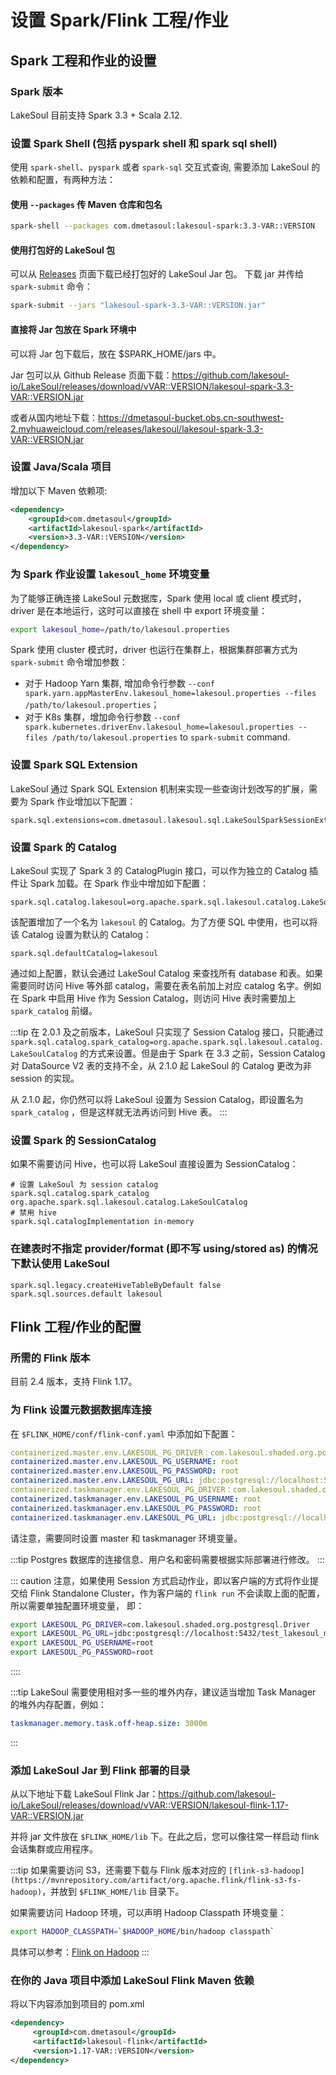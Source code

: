 # 设置 Spark/Flink 工程/作业

<!--
SPDX-FileCopyrightText: 2023 LakeSoul Contributors

SPDX-License-Identifier: Apache-2.0
-->

## Spark 工程和作业的设置
### Spark 版本
LakeSoul 目前支持 Spark 3.3 + Scala 2.12.

### 设置 Spark Shell (包括 pyspark shell 和 spark sql shell)
使用 `spark-shell`、`pyspark` 或者 `spark-sql` 交互式查询, 需要添加 LakeSoul 的依赖和配置，有两种方法：

#### 使用 `--packages` 传 Maven 仓库和包名
```bash
spark-shell --packages com.dmetasoul:lakesoul-spark:3.3-VAR::VERSION
```

#### 使用打包好的 LakeSoul 包
可以从 [Releases](https://github.com/lakesoul-io/LakeSoul/releases) 页面下载已经打包好的 LakeSoul Jar 包。
下载 jar 并传给 `spark-submit` 命令：
```bash
spark-submit --jars "lakesoul-spark-3.3-VAR::VERSION.jar"
```

#### 直接将 Jar 包放在 Spark 环境中
可以将 Jar 包下载后，放在 $SPARK_HOME/jars 中。

Jar 包可以从 Github Release 页面下载：https://github.com/lakesoul-io/LakeSoul/releases/download/vVAR::VERSION/lakesoul-spark-3.3-VAR::VERSION.jar

或者从国内地址下载：https://dmetasoul-bucket.obs.cn-southwest-2.myhuaweicloud.com/releases/lakesoul/lakesoul-spark-3.3-VAR::VERSION.jar

### 设置 Java/Scala 项目
增加以下 Maven 依赖项:
```xml
<dependency>
    <groupId>com.dmetasoul</groupId>
    <artifactId>lakesoul-spark</artifactId>
    <version>3.3-VAR::VERSION</version>
</dependency>
```

### 为 Spark 作业设置 `lakesoul_home` 环境变量
为了能够正确连接 LakeSoul 元数据库，Spark 使用 local 或 client 模式时，driver 是在本地运行，这时可以直接在 shell 中 export 环境变量：
```bash
export lakesoul_home=/path/to/lakesoul.properties
```

Spark 使用 cluster 模式时，driver 也运行在集群上，根据集群部署方式为 `spark-submit` 命令增加参数：
- 对于 Hadoop Yarn 集群, 增加命令行参数 `--conf spark.yarn.appMasterEnv.lakesoul_home=lakesoul.properties --files /path/to/lakesoul.properties`；
- 对于 K8s 集群，增加命令行参数 `--conf spark.kubernetes.driverEnv.lakesoul_home=lakesoul.properties --files /path/to/lakesoul.properties` to `spark-submit` command.

### 设置 Spark SQL Extension
LakeSoul 通过 Spark SQL Extension 机制来实现一些查询计划改写的扩展，需要为 Spark 作业增加以下配置：
```properties
spark.sql.extensions=com.dmetasoul.lakesoul.sql.LakeSoulSparkSessionExtension
```

### 设置 Spark 的 Catalog
LakeSoul 实现了 Spark 3 的 CatalogPlugin 接口，可以作为独立的 Catalog 插件让 Spark 加载。在 Spark 作业中增加如下配置：

```properties
spark.sql.catalog.lakesoul=org.apache.spark.sql.lakesoul.catalog.LakeSoulCatalog
```

该配置增加了一个名为 `lakesoul` 的 Catalog。为了方便 SQL 中使用，也可以将该 Catalog 设置为默认的 Catalog：

```properties
spark.sql.defaultCatalog=lakesoul
```

通过如上配置，默认会通过 LakeSoul Catalog 来查找所有 database 和表。如果需要同时访问 Hive 等外部 catalog，需要在表名前加上对应 catalog 名字。例如在 Spark 中启用 Hive 作为 Session Catalog，则访问 Hive 表时需要加上 `spark_catalog` 前缀。

:::tip
在 2.0.1 及之前版本，LakeSoul 只实现了 Session Catalog 接口，只能通过 `spark.sql.catalog.spark_catalog=org.apache.spark.sql.lakesoul.catalog.LakeSoulCatalog` 的方式来设置。但是由于 Spark 在 3.3 之前，Session Catalog 对 DataSource V2 表的支持不全，从 2.1.0 起 LakeSoul 的 Catalog 更改为非 session 的实现。

从 2.1.0 起，你仍然可以将 LakeSoul 设置为 Session Catalog，即设置名为 `spark_catalog` ，但是这样就无法再访问到 Hive 表。
:::

### 设置 Spark 的 SessionCatalog
如果不需要访问 Hive，也可以将 LakeSoul 直接设置为 SessionCatalog：
```properties
# 设置 LakeSoul 为 session catalog
spark.sql.catalog.spark_catalog org.apache.spark.sql.lakesoul.catalog.LakeSoulCatalog
# 禁用 hive
spark.sql.catalogImplementation in-memory
```

### 在建表时不指定 provider/format (即不写 using/stored as) 的情况下默认使用 LakeSoul
```properties
spark.sql.legacy.createHiveTableByDefault false
spark.sql.sources.default lakesoul
```

## Flink 工程/作业的配置

### 所需的 Flink 版本
目前 2.4 版本，支持 Flink 1.17。

### 为 Flink 设置元数据数据库连接

在 `$FLINK_HOME/conf/flink-conf.yaml` 中添加如下配置：
```yaml
containerized.master.env.LAKESOUL_PG_DRIVER：com.lakesoul.shaded.org.postgresql.Driver
containerized.master.env.LAKESOUL_PG_USERNAME: root
containerized.master.env.LAKESOUL_PG_PASSWORD: root
containerized.master.env.LAKESOUL_PG_URL: jdbc:postgresql://localhost:5432/test_lakesoul_meta?stringtype=未指定
containerized.taskmanager.env.LAKESOUL_PG_DRIVER：com.lakesoul.shaded.org.postgresql.Driver
containerized.taskmanager.env.LAKESOUL_PG_USERNAME: root
containerized.taskmanager.env.LAKESOUL_PG_PASSWORD: root
containerized.taskmanager.env.LAKESOUL_PG_URL: jdbc:postgresql://localhost:5432/test_lakesoul_meta?stringtype=未指定
```

请注意，需要同时设置 master 和 taskmanager 环境变量。

:::tip
Postgres 数据库的连接信息、用户名和密码需要根据实际部署进行修改。
:::

::: caution
注意，如果使用 Session 方式启动作业，即以客户端的方式将作业提交给 Flink Standalone Cluster，作为客户端的 `flink run` 不会读取上面的配置，所以需要单独配置环境变量， 即：

```bash
export LAKESOUL_PG_DRIVER=com.lakesoul.shaded.org.postgresql.Driver
export LAKESOUL_PG_URL=jdbc:postgresql://localhost:5432/test_lakesoul_meta?stringtype=unspecified
export LAKESOUL_PG_USERNAME=root
export LAKESOUL_PG_PASSWORD=root
```
::::

:::tip
LakeSoul 需要使用相对多一些的堆外内存，建议适当增加 Task Manager 的堆外内存配置，例如：
```yaml
taskmanager.memory.task.off-heap.size: 3000m
```
:::


### 添加 LakeSoul Jar 到 Flink 部署的目录
从以下地址下载 LakeSoul Flink Jar：https://github.com/lakesoul-io/LakeSoul/releases/download/vVAR::VERSION/lakesoul-flink-1.17-VAR::VERSION.jar

并将 jar 文件放在 `$FLINK_HOME/lib` 下。在此之后，您可以像往常一样启动 flink 会话集群或应用程序。

:::tip
如果需要访问 S3，还需要下载与 Flink 版本对应的 `[flink-s3-hadoop](https://mvnrepository.com/artifact/org.apache.flink/flink-s3-fs-hadoop)`，并放到 `$FLINK_HOME/lib` 目录下。

如果需要访问 Hadoop 环境，可以声明 Hadoop Classpath 环境变量：
```bash
export HADOOP_CLASSPATH=`$HADOOP_HOME/bin/hadoop classpath`
```
具体可以参考：[Flink on Hadoop](https://nightlies.apache.org/flink/flink-docs-release-1.17/docs/deployment/resource-providers/yarn/)
:::

### 在你的 Java 项目中添加 LakeSoul Flink Maven 依赖

将以下内容添加到项目的 pom.xml
```xml
<dependency>
     <groupId>com.dmetasoul</groupId>
     <artifactId>lakesoul-flink</artifactId>
     <version>1.17-VAR::VERSION</version>
</dependency>
```
